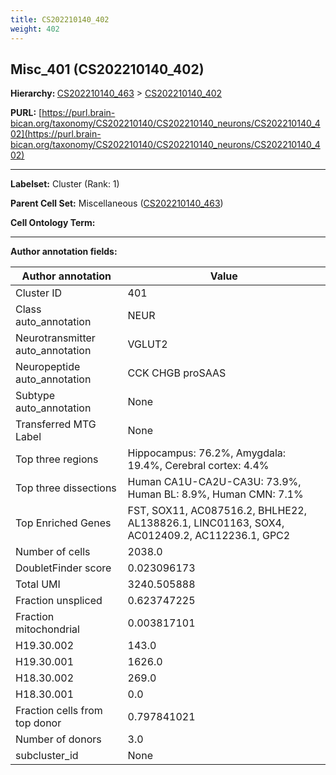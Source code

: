 ```yaml
---
title: CS202210140_402
weight: 402
---
```

## Misc_401 (CS202210140_402)
<b>Hierarchy: </b>
[CS202210140_463](../CS202210140_463) >
[CS202210140_402](../CS202210140_402)

**PURL:** [https://purl.brain-bican.org/taxonomy/CS202210140/CS202210140_neurons/CS202210140_402](https://purl.brain-bican.org/taxonomy/CS202210140/CS202210140_neurons/CS202210140_402)

---


**Labelset:** Cluster (Rank: 1)

**Parent Cell Set:** Miscellaneous ([CS202210140_463](../CS202210140_463))



**Cell Ontology Term:** 

[MARKER GENES.]: #


---

[TRANSFERRED ANNOTATIONS.]: #


[AUTHOR ANNOTATION FIELDS.]: #


**Author annotation fields:**

| Author annotation | Value |
|-------------------|-------|
|Cluster ID|401|
|Class auto_annotation|NEUR|
|Neurotransmitter auto_annotation|VGLUT2|
|Neuropeptide auto_annotation|CCK CHGB proSAAS|
|Subtype auto_annotation|None|
|Transferred MTG Label|None|
|Top three regions|Hippocampus: 76.2%, Amygdala: 19.4%, Cerebral cortex: 4.4%|
|Top three dissections|Human CA1U-CA2U-CA3U: 73.9%, Human BL: 8.9%, Human CMN: 7.1%|
|Top Enriched Genes|FST, SOX11, AC087516.2, BHLHE22, AL138826.1, LINC01163, SOX4, AC012409.2, AC112236.1, GPC2|
|Number of cells|2038.0|
|DoubletFinder score|0.023096173|
|Total UMI|3240.505888|
|Fraction unspliced|0.623747225|
|Fraction mitochondrial|0.003817101|
|H19.30.002|143.0|
|H19.30.001|1626.0|
|H18.30.002|269.0|
|H18.30.001|0.0|
|Fraction cells from top donor|0.797841021|
|Number of donors|3.0|
|subcluster_id|None|
